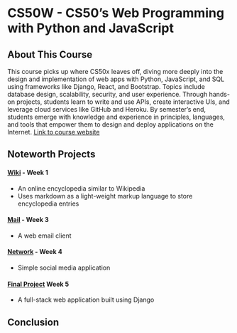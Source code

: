 # CS50W - CS50’s Web Programming with Python and JavaScript

## About This Course

This course picks up where CS50x leaves off, diving more deeply into the design and implementation of web apps with Python, JavaScript, and SQL using frameworks like Django, React, and Bootstrap. Topics include database design, scalability, security, and user experience. Through hands-on projects, students learn to write and use APIs, create interactive UIs, and leverage cloud services like GitHub and Heroku. By semester’s end, students emerge with knowledge and experience in principles, languages, and tools that empower them to design and deploy applications on the Internet. [Link to course website](https://pll.harvard.edu/course/cs50s-web-programming-python-and-javascript)

## Noteworth Projects

#### [Wiki](/Wiki) - Week 1
  - An online encyclopedia similar to Wikipedia
  - Uses markdown as a light-weight markup language to store encyclopedia entries
    
#### [Mail](/Mail) - Week 3
  - A web email client

#### [Network](/Network) - Week 4
  - Simple social media application

#### [Final Project](/Final-project) Week 5
  - A full-stack web application built using Django

## Conclusion

